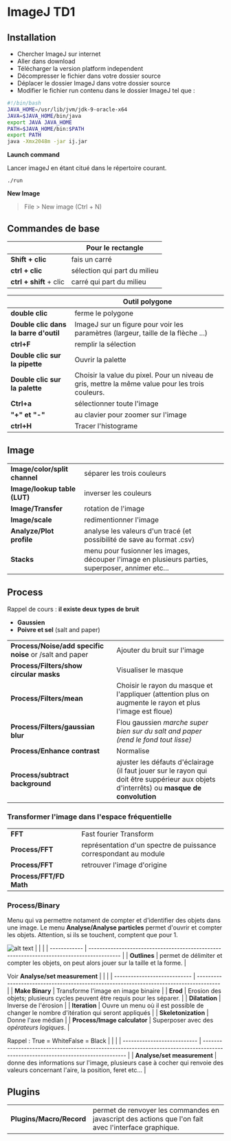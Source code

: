 # **ImageJ TD1**
## Installation
- Chercher ImageJ sur internet
- Aller dans download
- Télécharger la version platform independent
- Décompresser le fichier dans votre dossier source
- Déplacer le dossier ImageJ dans votre dossier source
- Modifier le fichier run contenu dans le dossier ImageJ tel que :
```bash
#!/bin/bash
JAVA_HOME=/usr/lib/jvm/jdk-9-oracle-x64
JAVA=$JAVA_HOME/bin/java
export JAVA JAVA_HOME
PATH=$JAVA_HOME/bin:$PATH
export PATH
java -Xmx2048m -jar ij.jar
```
**Launch command**

Lancer imageJ en étant citué dans le répertoire courant.

```console
./run
```

**New Image**
> File > New image (Ctrl + N)

## **Commandes de base**


|                         | Pour le rectangle            |
| ----------------------- | ---------------------------- |
| **Shift + clic**        | fais un carré                |
| **ctrl + clic**         | sélection qui part du milieu |
| **ctrl + shift** + clic | carré qui part du milieu     |

|                                       | Outil polygone                                                                                   |
| ------------------------------------- | ------------------------------------------------------------------------------------------------ |
| **double clic**                       | ferme le polygone                                                                                |
| **Double clic dans la barre d'outil** | ImageJ sur un figure pour voir les paramètres (largeur, taille de la flèche ...)                 |
| **ctrl+F**                            | remplir la sélection                                                                             |
| **Double clic sur la pipette**        | Ouvrir la palette                                                                                |
| **Double clic sur la palette**        | Choisir la value du pixel. Pour un niveau de gris, mettre la même value pour les trois couleurs. |
| **Ctrl+a**                            | sélectionner toute l'image                                                                       |
| **"+" et "-"**                        | au clavier pour zoomer sur l'image                                                               |
| **ctrl+H**                            | Tracer l'histograme                                                                              |

## **Image**

|                               |                                                                                                   |
| ----------------------------- | ------------------------------------------------------------------------------------------------- |
| **Image/color/split channel** | séparer les trois couleurs                                                                        |
| **Image/lookup table (LUT)**  | inverser les couleurs                                                                             |
| **Image/Transfer**            | rotation de l'image                                                                               |
| **Image/scale**               | redimentionner l'image                                                                            |
| **Analyze/Plot profile**      | analyse les valeurs d'un tracé (et possibilité de save au format .csv)                            |
| **Stacks**                    | menu pour fusionner les images, découper l'image en plusieurs parties, superposer, annimer etc... |

## **Process**

Rappel de cours : **il existe deux types de bruit**  
- **Gaussien**  
- **Poivre et sel** (salt and paper)
  
|                                                         |                                                                                                                                           |
| ------------------------------------------------------- | ----------------------------------------------------------------------------------------------------------------------------------------- |
| **Process/Noise/add specific noise** or /salt and paper | Ajouter du bruit sur l'image                                                                                                              |
| **Process/Filters/show circular masks**                 | Visualiser le masque                                                                                                                      |
| **Process/Filters/mean**                                | Choisir le rayon du masque et l'appliquer (attention plus on augmente le rayon et plus l'image est floue)                                 |
| **Process/Filters/gaussian blur**                       | Flou gaussien *marche super bien sur du salt and paper (rend le fond tout lisse)*                                                         |
| **Process/Enhance contrast**                            | Normalise                                                                                                                                 |
| **Process/subtract background**                         | ajuster les défauts d'éclairage (il faut jouer sur le rayon qui doit être suppérieur aux objets d'interrêts) ou **masque de convolution** |

### Transformer l'image dans l'espace fréquentielle
|                         |                                                                  |
| ----------------------- | ---------------------------------------------------------------- |
| **FFT**                 | Fast fourier Transform                                           |
| **Process/FFT**         | représentation d'un spectre de puissance correspondant au module |
| **Process/FFT**         | retrouver l'image d'origine                                      |
| **Process/FFT/FD Math** |



### Process/Binary

Menu qui va permettre notament de compter et d'identifier des objets dans une image. Le menu **Analyse/Analyse particles** permet d'ouvrir et compter les objets. Attention, si ils se touchent, comptent que pour 1.

![alt text](https|//media.giphy.com/media/pgqmxOMSYfX2g/giphy.gif)
|              |                                                                                           |
| ------------ | ----------------------------------------------------------------------------------------- |
| **Outlines** | permet de délimiter et compter les objets, on peut alors jouer sur la taille et la forme. |

Voir **Analyse/set measurement**
|                              |                                                                                        |
| ---------------------------- | -------------------------------------------------------------------------------------- |
| **Make Binary**              | Transforme l'image en image binaire                                                    |
| **Erod**                     | Erosion des objets; plusieurs cycles peuvent être requis pour les séparer.             |
| **Dilatation**               | Inverse de l'érosion                                                                   |
| **Iteration**                | Ouvre un menu où il est possible de changer le nombre d'itération qui seront appliqués |
| **Skeletonization**          | Donne l'axe médian                                                                     |
| **Process/Image calculator** | Superposer avec des *opérateurs logiques*.                                             |

Rappel : True = WhiteFalse = Black
|                             |                                                                                                                                  |
| --------------------------- | -------------------------------------------------------------------------------------------------------------------------------- |
| **Analyse/set measurement** | donne des informations sur l'image, plusieurs case à cocher qui renvoie des valeurs concernant l'aire, la position, feret etc... |

## Plugins
|                          |                                                                                                      |
| ------------------------ | ---------------------------------------------------------------------------------------------------- |
| **Plugins/Macro/Record** | permet de renvoyer les commandes en javascript des actions que l'on fait avec l'interface graphique. |
